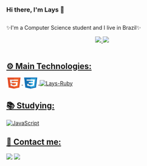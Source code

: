 ### Hi there, I'm Lays 👋
  ##
  <p> ✨I'm a Computer Science student and I live in Brazil✨</p>

<div align="center">
  <a href="https://github.com/LaysAlmeida">
  <img height="180em" src="https://github-readme-stats.vercel.app/api?username=LaysAlmeida&show_icons=true&theme=jolly&include_all_commits=true&count_private=true"/>
  <img height="180em" src="https://github-readme-stats.vercel.app/api/top-langs/?username=LaysAlmeida&layout=compact&langs_count=7&theme=jolly"/>
</div>


  <div style="display: inline_block"><br>
    <h2> ⚙ Main Technologies: </h2>
  <img align="center" alt="Lays-HTML" height="30" width="40" src="https://raw.githubusercontent.com/devicons/devicon/master/icons/html5/html5-original.svg">
  <img align="center" alt="Lays-CSS" height="30" width="40" src="https://raw.githubusercontent.com/devicons/devicon/master/icons/css3/css3-original.svg">
  <img align="center" alt="Lays-Ruby" height="30" width="40" src="https://cdn.jsdelivr.net/gh/devicons/devicon/icons/ruby/ruby-original.svg" /">
</div>
                                                                                                                                                                      <h2> 📚 Studying: </h2>
<div>
    <img height="30" width="40" alt="JavaScript" src="https://cdn.jsdelivr.net/gh/devicons/devicon/icons/javascript/javascript-plain.svg" />
</div>

  
                                                                                                                                                                   
<h2> 📱 Contact me: </h2> 
<div> 
  <a href = "mailto:laysfma@gmail.com"><img src="https://img.shields.io/badge/-Gmail-%23333?style=for-the-badge&logo=gmail&logoColor=white" "mailto:laysfma@gmail.com" target="_blank"></a>
  <a href="https://www.linkedin.com/in/lays-almeida-7078a5213/" target="_blank"><img src="https://img.shields.io/badge/-LinkedIn-%230077B5?style=for-the-badge&logo=linkedin&logoColor=white" target="_blank"></a> 
 
 
</div>
